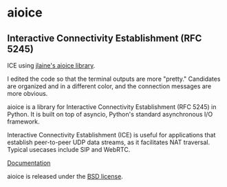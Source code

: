 # aioice

## Interactive Connectivity Establishment (RFC 5245)

ICE using [jlaine's aioice library](https://github.com/jlaine/aioice). 

I edited the code so that the terminal outputs are more "pretty." Candidates are organized and in a different color, and the connection messages are more obvious.

aioice is a library for Interactive Connectivity Establishment (RFC 5245) in Python. It is built on top of asyncio, Python's standard asynchronous I/O framework.

Interactive Connectivity Establishment (ICE) is useful for applications that establish peer-to-peer UDP data streams, as it facilitates NAT traversal. Typical usecases include SIP and WebRTC.

[Documentation](https://aioice.readthedocs.io/en/stable/)

aioice is released under the [BSD license](https://aioice.readthedocs.io/en/stable/license.html).
